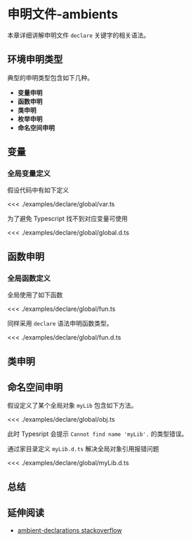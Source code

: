 # 申明文件-ambients

本章详细讲解申明文件 `declare` 关键字的相关语法。

## 环境申明类型
典型的申明类型包含如下几种。

* **变量申明**
* **函数申明**
* **类申明** 
* **枚举申明** 
* **命名空间申明** 

## 变量
### 全局变量定义
假设代码中有如下定义

<<< ./examples/declare/global/var.ts

为了避免 Typescript 找不到对应变量可使用

<<< ./examples/declare/global/global.d.ts

## 函数申明

### 全局函数定义
全局使用了如下函数

<<< ./examples/declare/global/fun.ts

同样采用 `declare` 语法申明函数类型。

<<< ./examples/declare/global/fun.d.ts

## 类申明

## 命名空间申明
假设定义了某个全局对象 `myLib` 包含如下方法。

<<< ./examples/declare/global/obj.ts

此时 Typesript 会提示 `Cannot find name 'myLib'.` 的类型错误。

通过家目录定义 `myLib.d.ts` 解决全局对象引用报错问题

<<< ./examples/declare/global/myLib.d.ts


## 总结


## 延伸阅读
* [ambient-declarations stackoverflow](https://stackoverflow.com/questions/40915902/what-are-ambient-declarations)